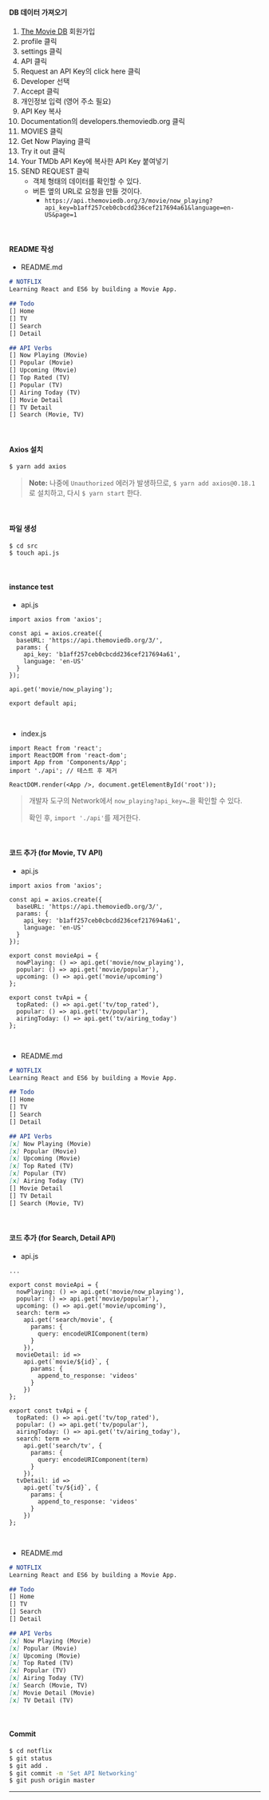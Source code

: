 #### DB 데이터 가져오기

1. [The Movie DB](https://www.themoviedb.org/) 회원가입
2. profile 클릭
3. settings 클릭
4. API 클릭
5. Request an API Key의 click here 클릭
6. Developer 선택
7. Accept 클릭
8. 개인정보 입력 (영어 주소 필요)
9. API Key 복사
10. Documentation의 developers.themoviedb.org 클릭
11. MOVIES 클릭
12. Get Now Playing 클릭
13. Try it out 클릭
14. Your TMDb API Key에 복사한 API Key 붙여넣기
15. SEND REQUEST 클릭
    - 객체 형태의 데이터를 확인할 수 있다.
    - 버튼 옆의 URL로 요청을 만들 것이다.
      - `https://api.themoviedb.org/3/movie/now_playing?api_key=b1aff257ceb0cbcdd236cef217694a61&language=en-US&page=1`

<br>

#### README 작성

- README.md

```markdown
# NOTFLIX
Learning React and ES6 by building a Movie App.

## Todo
[] Home
[] TV
[] Search
[] Detail

## API Verbs
[] Now Playing (Movie)
[] Popular (Movie)
[] Upcoming (Movie)
[] Top Rated (TV)
[] Popular (TV)
[] Airing Today (TV)
[] Movie Detail
[] TV Detail
[] Search (Movie, TV)
```

<br>

#### Axios 설치

```bash
$ yarn add axios
```

> **Note:** 나중에 `Unauthorized` 에러가 발생하므로, `$ yarn add axios@0.18.1`로 설치하고, 다시 `$ yarn start` 한다.

<br>

#### 파일 생성

```bash
$ cd src
$ touch api.js
```

<br>

#### instance test

- api.js

```react
import axios from 'axios';

const api = axios.create({
  baseURL: 'https://api.themoviedb.org/3/',
  params: {
    api_key: 'b1aff257ceb0cbcdd236cef217694a61',
    language: 'en-US'
  }
});

api.get('movie/now_playing');

export default api;
```

<br>

- index.js

```react
import React from 'react';
import ReactDOM from 'react-dom';
import App from 'Components/App';
import './api';	// 테스트 후 제거

ReactDOM.render(<App />, document.getElementById('root'));
```

> 개발자 도구의 Network에서 `now_playing?api_key=…`을 확인할 수 있다.
>
> 확인 후, `import './api'`를 제거한다.

<br>

#### 코드 추가 (for Movie, TV API)

- api.js

```react
import axios from 'axios';

const api = axios.create({
  baseURL: 'https://api.themoviedb.org/3/',
  params: {
    api_key: 'b1aff257ceb0cbcdd236cef217694a61',
    language: 'en-US'
  }
});

export const movieApi = {
  nowPlaying: () => api.get('movie/now_playing'),
  popular: () => api.get('movie/popular'),
  upcoming: () => api.get('movie/upcoming')
};

export const tvApi = {
  topRated: () => api.get('tv/top_rated'),
  popular: () => api.get('tv/popular'),
  airingToday: () => api.get('tv/airing_today')
};
```

<br>

- README.md

```markdown
# NOTFLIX
Learning React and ES6 by building a Movie App.

## Todo
[] Home
[] TV
[] Search
[] Detail

## API Verbs
[x] Now Playing (Movie)
[x] Popular (Movie)
[x] Upcoming (Movie)
[x] Top Rated (TV)
[x] Popular (TV)
[x] Airing Today (TV)
[] Movie Detail
[] TV Detail
[] Search (Movie, TV)
```

<br>

#### 코드 추가 (for Search, Detail API)

- api.js

```react
...

export const movieApi = {
  nowPlaying: () => api.get('movie/now_playing'),
  popular: () => api.get('movie/popular'),
  upcoming: () => api.get('movie/upcoming'),
  search: term =>
    api.get('search/movie', {
      params: {
        query: encodeURIComponent(term)
      }
    }),
  movieDetail: id =>
    api.get(`movie/${id}`, {
      params: {
        append_to_response: 'videos'
      }
    })
};

export const tvApi = {
  topRated: () => api.get('tv/top_rated'),
  popular: () => api.get('tv/popular'),
  airingToday: () => api.get('tv/airing_today'),
  search: term =>
    api.get('search/tv', {
      params: {
        query: encodeURIComponent(term)
      }
    }),
  tvDetail: id =>
    api.get(`tv/${id}`, {
      params: {
        append_to_response: 'videos'
      }
    })
};
```

<br>

- README.md

```markdown
# NOTFLIX
Learning React and ES6 by building a Movie App.

## Todo
[] Home
[] TV
[] Search
[] Detail

## API Verbs
[x] Now Playing (Movie)
[x] Popular (Movie)
[x] Upcoming (Movie)
[x] Top Rated (TV)
[x] Popular (TV)
[x] Airing Today (TV)
[x] Search (Movie, TV)
[x] Movie Detail (Movie)
[x] TV Detail (TV)
```

<br>

#### Commit

```bash
$ cd notflix
$ git status
$ git add .
$ git commit -m 'Set API Networking'
$ git push origin master
```

------

<br>

<br>
